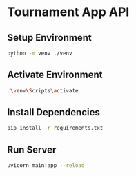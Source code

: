 # Tournament App API

## Setup Environment
```bash
python -m venv ./venv
```

## Activate Environment
```bash
.\venv\Scripts\activate
```

## Install Dependencies
```bash
pip install -r requirements.txt
```

## Run Server
```bash
uvicorn main:app --reload
```
